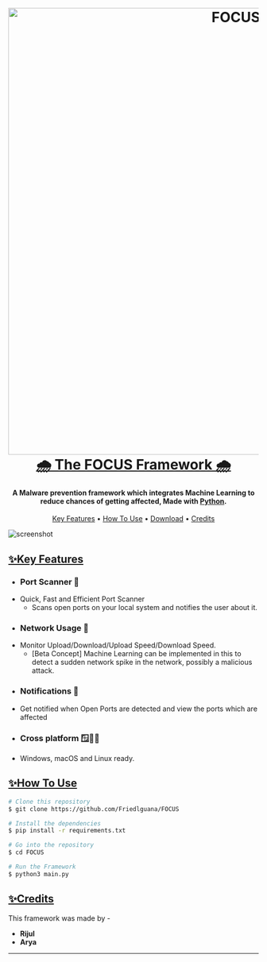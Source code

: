 
<h1 align="center">
  <br>
  <a href="https://github.com/Friedlguana/FOCUS"><img src="https://cdn.discordapp.com/attachments/879937276858220564/1092860472723779625/image.png" alt="FOCUS" width="900"></a>
  <br>
  <b> <u>
  🌧️ The FOCUS Framework 🌧️
  </b> </u>
  <br>
</h1>

<h4 align="center">A Malware prevention framework which integrates Machine Learning to reduce chances of getting affected, Made with  <a href="https://www.python.org/" target="_blank">Python</a>.</h4>


</p>

<p align="center">
  <a href="#key-features">Key Features</a> •
  <a href="#how-to-use">How To Use</a> •
  <a href="#download">Download</a> •
  <a href="#credits">Credits</a> 
</p>

![screenshot](https://cdn.discordapp.com/attachments/879937276858220564/1092861110555787274/image.png)

<u>

## **✨Key Features**
</u>

* ### **Port Scanner 📡** 
- Quick, Fast and Efficient Port Scanner
  - Scans open ports on your local system and notifies the user about it.
* ### **Network Usage 📶**
- Monitor Upload/Download/Upload Speed/Download Speed.
  - [Beta Concept] Machine Learning can be implemented in this to detect a sudden network spike in the network, possibly a malicious attack.
* ### **Notifications 🔔**
- Get notified when Open Ports are detected and view the ports which are affected
* ### **Cross platform 🪟🍎🐧**
- Windows, macOS and Linux ready.

<b> <u>
## **✨How To Use**
</b> </u>
```bash
# Clone this repository
$ git clone https://github.com/Friedlguana/FOCUS

# Install the dependencies 
$ pip install -r requirements.txt 

# Go into the repository
$ cd FOCUS

# Run the Framework
$ python3 main.py
```
<u>

## **✨Credits**
</u>

This framework was made by -
- **Rijul** 
- **Arya**
------------------------
